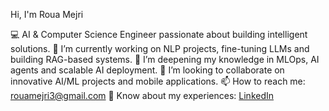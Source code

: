  Hi, I'm Roua Mejri

💻 AI & Computer Science Engineer passionate about building intelligent solutions.
🔭 I’m currently working on NLP projects, fine-tuning LLMs and building RAG-based systems.
🌱 I’m deepening my knowledge in MLOps, AI agents and scalable AI deployment.
🤝 I’m looking to collaborate on innovative AI/ML projects and mobile applications.
📫 How to reach me: [rouamejri3@gmail.com](mailto:rouamejri3@gmail.com)
📄 Know about my experiences: [LinkedIn](https://www.linkedin.com/in/roua-mejri-3467b5225)
